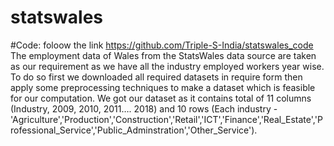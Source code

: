 # statswales

#Code: foloow the link https://github.com/Triple-S-India/statswales_code 
The employment data of Wales from the StatsWales data source are taken as our requirement as we have all the industry employed workers year wise. To do so first we downloaded all required datasets in require form then apply some preprocessing techniques to make a dataset which is feasible for our computation. We got our dataset as it contains total of 11 columns (Industry, 2009, 2010, 2011…. 2018) and 10 rows (Each industry - 'Agriculture','Production','Construction','Retail','ICT','Finance','Real_Estate','Professional_Service','Public_Adminstration','Other_Service').      

